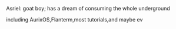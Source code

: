 Asriel: goat boy; has a dream of consuming the whole underground

including AurixOS,Flanterm,most tutorials,and maybe ev
